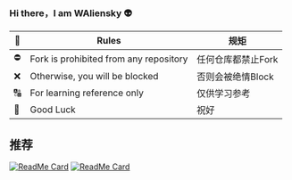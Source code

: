 ### Hi there，I am WAliensky :alien:

📄| Rules | 规矩  |
|  ----  | ----  | --- |
⛔️| Fork is prohibited from any repository | 任何仓库都禁止Fork |
❌| Otherwise, you will be blocked | 否则会被绝情Block |
🔠| For learning reference only | 仅供学习参考 |
📣| Good Luck | 祝好 |

## 推荐
<p align="left">

[![ReadMe Card](https://github-readme-stats.vercel.app/api/pin/?username=w164955&repo=Config&theme=radical)](https://github.com/w164955/Config)
[![ReadMe Card](https://github-readme-stats.vercel.app/api/pin/?username=w164955&repo=Academic&theme=dracula)](https://github.com/w164955/Academic) 

<!--
**w164955/w164955** is a ✨ _special_ ✨ repository because its `README.md` (this file) appears on your GitHub profile.

Here are some ideas to get you started:
 
- 🔭 I’m currently working on ...
- 🌱 I’m currently learning ...
- 👯 I’m looking to collaborate on ...
- 🤔 I’m looking for help with ...
- 💬 Ask me about ...
- 📫 How to reach me: ...
- 😄 Pronouns: ...
- ⚡ Fun fact: ...
-->
